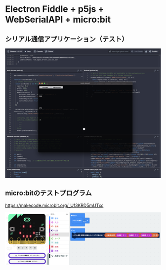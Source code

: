 # Electron Fiddle + p5js + WebSerialAPI + micro:bit

## シリアル通信アプリケーション（テスト）

<img src = "./screenshot.png"></img>



## micro:bitのテストプログラム

https://makecode.microbit.org/_Uf3KRD5mUTxc

<img src = "./microbit.png"></img>